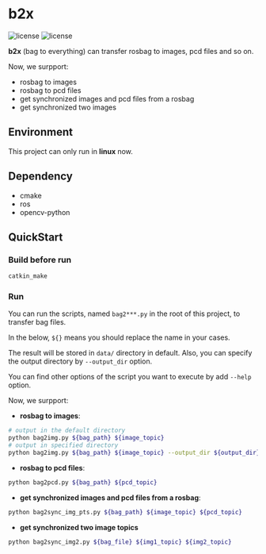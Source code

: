 # b2x
![license](https://img.shields.io/apm/l/vim-mode?style=plastic) ![license](https://img.shields.io/badge/platform-linux-blue?style=plastic)

**b2x** (bag to everything) can transfer rosbag to images, pcd files and so on.

Now, we surpport:
- rosbag to images
- rosbag to pcd files
- get synchronized images and pcd files from a rosbag
- get synchronized two images

## Environment
This project can only run in **linux** now.

## Dependency
- cmake
- ros
- opencv-python

## QuickStart
### Build before run
```bash
catkin_make
```

### Run
You can run the scripts, named `bag2***.py` in the root of this project, to transfer bag files.

In the below, `${}` means you should replace the name in your cases.

The result will be stored in `data/` directory in default. Also, you can specify the output directory by `--output_dir` option.

You can find other options of the script you want to execute by add `--help` option.

Now, we surpport:
- **rosbag to images**: 
```bash
# output in the default directory
python bag2img.py ${bag_path} ${image_topic}
# output in specified directory
python bag2img.py ${bag_path} ${image_topic} --output_dir ${output_dir} 
```

- **rosbag to pcd files**: 
```bash
python bag2pcd.py ${bag_path} ${pcd_topic}
```

- **get synchronized images and pcd files from a rosbag**:
```bash
python bag2sync_img_pts.py ${bag_path} ${image_topic} ${pcd_topic}
```

- **get synchronized two image topics**
```bash
python bag2sync_img2.py ${bag_file} ${img1_topic} ${img2_topic}
```